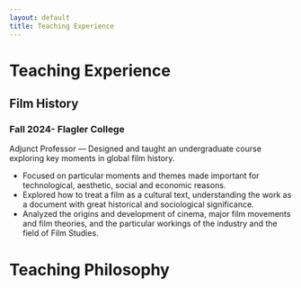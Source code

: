 ```yaml
---
layout: default
title: Teaching Experience
---
```


# Teaching Experience

## Film History
###  Fall 2024- Flagler College
Adjunct Professor — Designed and taught an undergraduate course exploring key moments in global film history. 
- Focused on particular moments and themes made important for technological, aesthetic, social and economic reasons. 
- Explored how to treat a film as a cultural text, understanding the work as a document with great historical and sociological significance. 
- Analyzed the origins and development of cinema, major film movements and film theories, and the particular workings of the industry and the field of Film Studies.

# Teaching Philosophy

## 



